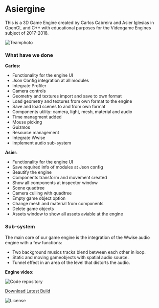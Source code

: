 # Asiergine  

This is a 3D Game Engine created by Carlos Cabreira and Asier Iglesias in OpenGL and C++ with educational purposes for the Videogame Engines subject of 2017-2018.  

![Teamphoto](https://i.imgur.com/k9t5vBT.jpg)  

### What have we done     
**Carlos:**   
 - Functionality for the engine UI
 - Json Config integration at all modules
 - Integrate Profiler
 - Camera controls
 - Geometry and textures import and save to own format
 - Load geometry and textures from own format to the engine
 - Save and load scenes to and from own format
 - Components utility: camera, light, mesh, material and audio
 - Time managment added
 - Mouse picking
 - Guizmos
 - Resource management
 - Integrate Wwise
 - Implement audio sub-system 

**Asier:**   
 - Functionality for the engine UI
 - Save required info of modules at Json config
 - Beautify the engine
 - Components transform and movement created
 - Show all components at inspector window
 - Scene quadtree 
 - Camera culling with quadtree
 - Empty game object option
 - Change mesh and material from components
 - Delete game objects
 - Assets window to show all assets aviable at the engine
 

### Sub-system   
The main core of our game engine is the integration of the Wwise audio engine with a few functions:
- Two background musics tracks blend between each other in loop.
- Static and moving gameobjects with spatial audio source.
- Tunnel effect in an area of the level that distorts the audio.

**Engine video:**   


![Code repository](https://github.com/carcasanchez/Asiergine/tree/master)   

<dl>
  <a href="https://github.com/carcasanchez/Asiergine/releases/download/Assignment3/Asiergine_v1.0.zip" class="btn">Download Latest Build</a>
</dl>
   
![License](https://github.com/carcasanchez/Asiergine/blob/Assignment2%E2%80%8B/LICENSE)   
